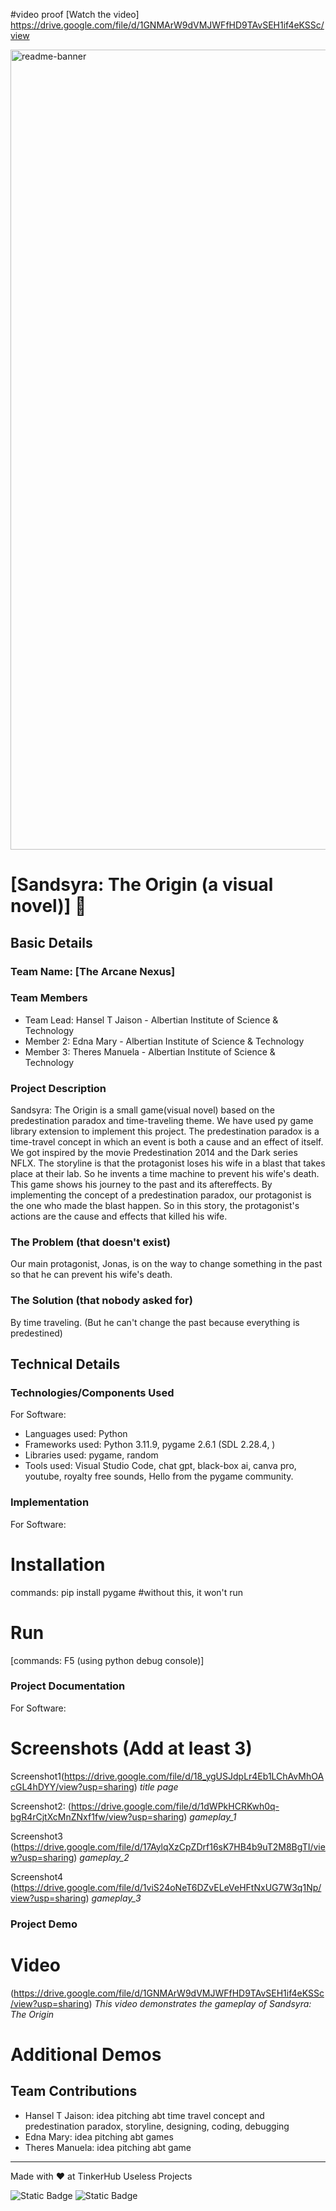 #video proof
[Watch the video] https://drive.google.com/file/d/1GNMArW9dVMJWFfHD9TAvSEH1if4eKSSc/view

<img width="1280" alt="readme-banner" src="https://github.com/user-attachments/assets/35332e92-44cb-425b-9dff-27bcf1023c6c">

# [Sandsyra: The Origin (a visual novel)] 🎯


## Basic Details
### Team Name: [The Arcane Nexus]


### Team Members
- Team Lead: Hansel T Jaison - Albertian Institute of Science & Technology
- Member 2: Edna Mary - Albertian Institute of Science & Technology
- Member 3: Theres Manuela - Albertian Institute of Science & Technology

### Project Description
Sandsyra: The Origin is a small game(visual novel) based on the predestination paradox and time-traveling theme.
We have used py game library extension to implement this project.
The predestination paradox is a time-travel concept in which an event is both a cause and an effect of itself. We got inspired by the movie Predestination  2014 and the Dark series NFLX.
The storyline is that the protagonist loses his wife in a blast that takes place at their lab. So he invents a time machine to prevent his wife's death. This game shows his journey to the past and its aftereffects. By implementing the concept of a predestination paradox, our protagonist is the one who made the blast happen. So in this story, the protagonist's actions are the cause and effects that killed his wife. 


### The Problem (that doesn't exist)
Our main protagonist, Jonas, is on the way to change something in the past so that he can prevent his wife's death. 

### The Solution (that nobody asked for)
By time traveling. (But he can't change the past because everything is predestined)

## Technical Details
### Technologies/Components Used
For Software:
- Languages used: Python
- Frameworks used: Python 3.11.9, pygame 2.6.1 (SDL 2.28.4, )
- Libraries used: pygame, random
- Tools used: Visual Studio Code, chat gpt, black-box ai, canva pro, youtube, royalty free sounds, Hello from the pygame community.


### Implementation
For Software:
# Installation
commands: pip install pygame              #without this, it won't run

# Run
[commands: F5 (using python debug console)]

### Project Documentation
For Software:

# Screenshots (Add at least 3)
Screenshot1(https://drive.google.com/file/d/18_ygUSJdpLr4Eb1LChAvMhOAcGL4hDYY/view?usp=sharing)
*title page*

Screenshot2: (https://drive.google.com/file/d/1dWPkHCRKwh0q-bgR4rCjtXcMnZNxf1fw/view?usp=sharing)
*gameplay_1*

Screenshot3 (https://drive.google.com/file/d/17AylqXzCpZDrf16sK7HB4b9uT2M8BgTI/view?usp=sharing)
*gameplay_2*

Screenshot4 (https://drive.google.com/file/d/1viS24oNeT6DZvELeVeHFtNxUG7W3q1Np/view?usp=sharing)
*gameplay_3*



### Project Demo
# Video
(https://drive.google.com/file/d/1GNMArW9dVMJWFfHD9TAvSEH1if4eKSSc/view?usp=sharing)
*This video demonstrates the gameplay of Sandsyra: The Origin*

# Additional Demos

## Team Contributions
- Hansel T Jaison: idea pitching abt time travel concept and predestination paradox, storyline, designing, coding, debugging
- Edna Mary: idea pitching abt games
- Theres Manuela: idea pitching abt game

---
Made with ❤️ at TinkerHub Useless Projects 

![Static Badge](https://img.shields.io/badge/TinkerHub-24?color=%23000000&link=https%3A%2F%2Fwww.tinkerhub.org%2F)
![Static Badge](https://img.shields.io/badge/UselessProject--24-24?link=https%3A%2F%2Fwww.tinkerhub.org%2Fevents%2FQ2Q1TQKX6Q%2FUseless%2520Projects)
